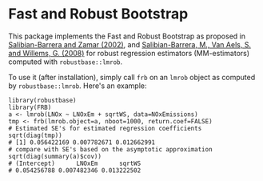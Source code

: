 # Fast and Robust Bootstrap

This package implements the Fast and Robust Bootstrap as proposed in 
[Salibian-Barrera and Zamar (2002)](http://dx.doi.org/10.1214/aos/1021379865), and
[Salibian-Barrera, M., Van Aels, S. and Willems, G. (2008)](http://dx.doi.org/10.1007/s10260-007-0048-6) for robust regression estimators (MM-estimators) computed with 
`robustbase::lmrob`. 

To use it (after installation), simply call `frb` on an `lmrob` object as computed 
by `robustbase::lmrob`. Here's an example:
```
library(robustbase)
library(FRB)
a <- lmrob(LNOx ~ LNOxEm + sqrtWS, data=NOxEmissions)
tmp <- frb(lmrob.object=a, nboot=1000, return.coef=FALSE)
# Estimated SE's for estimated regression coefficients  
sqrt(diag(tmp))
# [1] 0.056422169 0.007782671 0.012662991
# compare with SE's based on the asymptotic approximation
sqrt(diag(summary(a)$cov))
# (Intercept)      LNOxEm      sqrtWS 
# 0.054256788 0.007482346 0.013222502 
```

